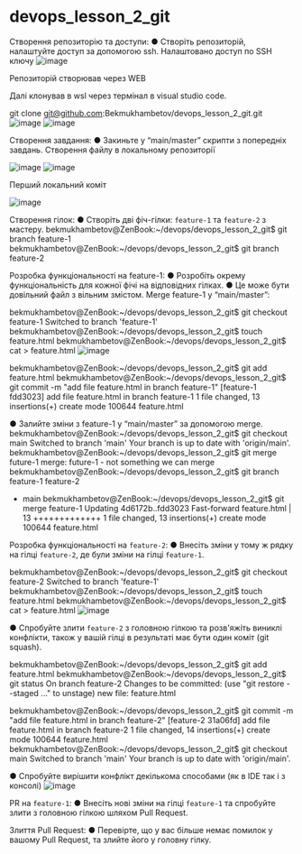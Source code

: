 # devops_lesson_2_git
Створення репозиторію та доступи:
● Створіть репозиторій, налаштуйте доступ за допомогою ssh.
Налаштовано доступ по SSH ключу
   ![image](https://github.com/user-attachments/assets/bf2d6125-5db2-489c-9136-5dd3b7b77bf5)

Репозиторій створював через WEB

Далі клонував в wsl через термінал в visual studio code.

git clone git@github.com:Bekmukhambetov/devops_lesson_2_git.git
![image](https://github.com/user-attachments/assets/ae72f96f-ce93-4807-b319-e80cfa83b478)
![image](https://github.com/user-attachments/assets/5f4593fc-2819-42aa-8d26-853c3e78e69d)

Створення завдання:
● Закиньте у “main/master” скрипти з попередніх завдань.
Створення файлу в локальному репозиторії
   
![image](https://github.com/user-attachments/assets/14d40709-1754-4df3-916f-3b03214a3f5c)
![image](https://github.com/user-attachments/assets/40e7063b-5d78-48a6-8821-4ff059878812)

Перший локальний коміт

![image](https://github.com/user-attachments/assets/67245bc1-8a0d-4363-85d1-a357362893b2)

Створення гілок:
● Створіть дві фіч-гілки: `feature-1` та `feature-2` з мастеру.
bekmukhambetov@ZenBook:~/devops/devops_lesson_2_git$ git branch feature-1
bekmukhambetov@ZenBook:~/devops/devops_lesson_2_git$ git branch feature-2


Розробка функціональності на feature-1:
● Розробіть окрему функціональність для кожної фічі на відповідних гілках.
● Це може бути довільний файл з вільним змістом.
Merge feature-1 у “main/master”:

bekmukhambetov@ZenBook:~/devops/devops_lesson_2_git$ git checkout feature-1 
Switched to branch 'feature-1'
bekmukhambetov@ZenBook:~/devops/devops_lesson_2_git$ touch feature.html
bekmukhambetov@ZenBook:~/devops/devops_lesson_2_git$ cat > feature.html 
 ![image](https://github.com/user-attachments/assets/6f2b7e38-a894-4e48-85a1-8f5873235912)
   
bekmukhambetov@ZenBook:~/devops/devops_lesson_2_git$ git add feature.html 
bekmukhambetov@ZenBook:~/devops/devops_lesson_2_git$ git commit -m "add file feature.html in branch feature-1"
[feature-1 fdd3023] add file feature.html in branch feature-1
 1 file changed, 13 insertions(+)
 create mode 100644 feature.html

● Залийте зміни з feature-1 у “main/master” за допомогою merge.
bekmukhambetov@ZenBook:~/devops/devops_lesson_2_git$ git checkout main 
Switched to branch 'main'
Your branch is up to date with 'origin/main'.
bekmukhambetov@ZenBook:~/devops/devops_lesson_2_git$ git merge future-1
merge: future-1 - not something we can merge
bekmukhambetov@ZenBook:~/devops/devops_lesson_2_git$ git branch
  feature-1
  feature-2
* main
bekmukhambetov@ZenBook:~/devops/devops_lesson_2_git$ git merge feature-1
Updating 4d6172b..fdd3023
Fast-forward
 feature.html | 13 +++++++++++++
 1 file changed, 13 insertions(+)
 create mode 100644 feature.html


Розробка функціональності на `feature-2`:
● Внесіть зміни у тому ж рядку на гілці `feature-2`, де були зміни на гілці `feature-1`.

bekmukhambetov@ZenBook:~/devops/devops_lesson_2_git$ git checkout feature-2 
Switched to branch 'feature-1'
bekmukhambetov@ZenBook:~/devops/devops_lesson_2_git$ touch feature.html
bekmukhambetov@ZenBook:~/devops/devops_lesson_2_git$ cat > feature.html 
![image](https://github.com/user-attachments/assets/9eadcfce-2349-485e-9b03-bae47ac6f87c)

● Спробуйте злити `feature-2` з головною гілкою та розв'яжіть виниклі конфлікти, також
у вашій гілці в результаті має бути один коміт (git squash).

bekmukhambetov@ZenBook:~/devops/devops_lesson_2_git$ git add feature.html 
bekmukhambetov@ZenBook:~/devops/devops_lesson_2_git$ git status 
On branch feature-2
Changes to be committed:
  (use "git restore --staged <file>..." to unstage)
        new file:   feature.html

bekmukhambetov@ZenBook:~/devops/devops_lesson_2_git$ git commit -m "add file feature.html in branch feature-2"
[feature-2 31a06fd] add file feature.html in branch feature-2
 1 file changed, 14 insertions(+)
 create mode 100644 feature.html
bekmukhambetov@ZenBook:~/devops/devops_lesson_2_git$ git checkout main 
Switched to branch 'main'
Your branch is up to date with 'origin/main'.

● Спробуйте вирішити конфлікт декількома способами (як в IDE так і з консолі)
![image](https://github.com/user-attachments/assets/8ccf9503-eccf-481b-88fc-41a37fdf6935)

PR на `feature-1`:
● Внесіть нові зміни на гілці `feature-1` та спробуйте злити з головною гілкою шляхом Pull Request.

Злиття Pull Request:
● Перевірте, що у вас більше немає помилок у вашому Pull Request, та злийте його у головну гілку.

